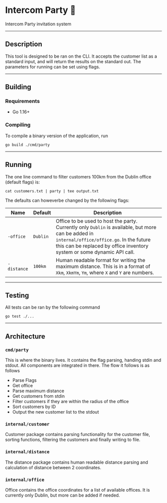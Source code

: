 # Intercom Party 🥳

Intercom Party invitation system

---

## Description

This tool is designed to be ran on the CLI. It accepts the customer list as a
standard input, and will return the results on the standard out. The parameters
for running can be set using flags.

---

## Building

### Requirements

- Go 1.16+

### Compiling

To compile a binary version of the application, run

```shell
go build ./cmd/party
```

---

## Running

The one line command to filter customers 100km from the Dublin office (default
flags) is:

```shell
cat customers.txt | party | tee output.txt
```

The defaults can howeverbe changed by the following flags:

| Name        | Default   | Description |
| ----------- | --------- | ----------- |
| `-office`   | `Dublin`  | Office to be used to host the party. Currently only `Dublin` is available, but more can be added in `internal/office/office.go`. In the future this can be replaced by office inventory system or some dynamic API call.
| `-distance` | `100km` | Human readable format for writing the maximum distance. This is in a format of `Xkm`, `XkmYm`, `Ym`, where `X` and `Y` are numbers.

---

## Testing

All tests can be ran by the following command

```shell
go test ./...
```

---

## Architecture

### `cmd/party`

This is where the binary lives. It contains the flag parsing, handing stdin and
stdout. All components are integrated in there. The flow it follows is as follows

- Parse Flags
- Get office
- Parse maximum distance
- Get customers from stdin
- Filter customers if they are within the radius of the office
- Sort customers by ID
- Output the new customer list to the stdout

### `internal/customer`

Customer package contains parsing functionality for the customer file, sorting
functions, filtering the customers and finally writing to file.

### `internal/distance`

The distance package contains human readable distance parsing and calculation
of distance between 2 coordinates.

### `internal/office`

Office contains the office coordinates for a list of available offices. It is
currently only Dublin, but more can be added if needed.
